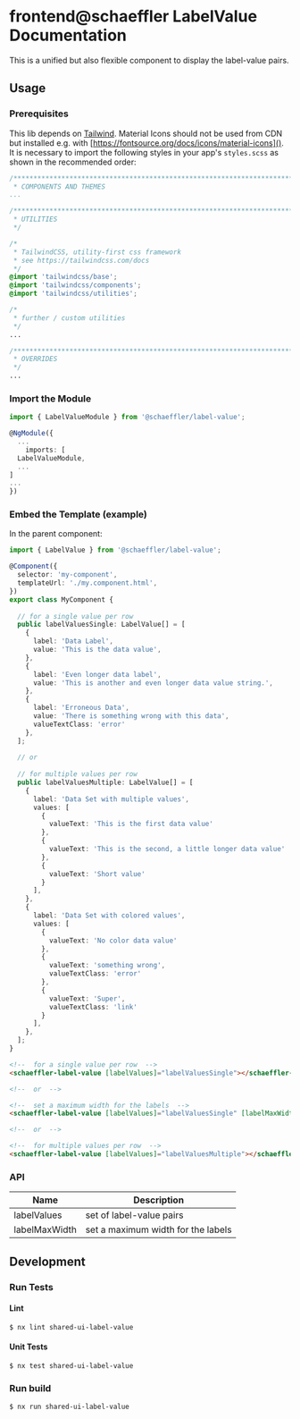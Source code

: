 # frontend@schaeffler LabelValue Documentation

This is a unified but also flexible component to display the label-value pairs.

## Usage

### Prerequisites

This lib depends on [Tailwind](https://tailwindcss.com/docs). Material Icons should not be used from CDN but installed e.g. with [https://fontsource.org/docs/icons/material-icons](). It is necessary to import the following styles in your app's `styles.scss` as shown in the recommended order:

``` scss
/***************************************************************************************************
 * COMPONENTS AND THEMES
...

/***************************************************************************************************
 * UTILITIES
 */

/*
 * TailwindCSS, utility-first css framework
 * see https://tailwindcss.com/docs
 */
@import 'tailwindcss/base';
@import 'tailwindcss/components';
@import 'tailwindcss/utilities';

/*
 * further / custom utilities
 */
...

/***************************************************************************************************
 * OVERRIDES
 */ 
...
```

### Import the Module

```ts
import { LabelValueModule } from '@schaeffler/label-value';

@NgModule({
  ...
    imports: [
  LabelValueModule,
  ...
]
...
})
```

### Embed the Template (example)

In the parent component:

```ts
import { LabelValue } from '@schaeffler/label-value';

@Component({
  selector: 'my-component',
  templateUrl: './my.component.html',
})
export class MyComponent {
    
  // for a single value per row
  public labelValuesSingle: LabelValue[] = [
    {
      label: 'Data Label',
      value: 'This is the data value',
    },
    {
      label: 'Even longer data label',
      value: 'This is another and even longer data value string.',
    },
    {
      label: 'Erroneous Data',
      value: 'There is something wrong with this data',
      valueTextClass: 'error'
    },
  ];
  
  // or
  
  // for multiple values per row
  public labelValuesMultiple: LabelValue[] = [
    {
      label: 'Data Set with multiple values',
      values: [
        {
          valueText: 'This is the first data value'
        },
        {
          valueText: 'This is the second, a little longer data value'
        },
        {
          valueText: 'Short value'
        }
      ],
    },
    {
      label: 'Data Set with colored values',
      values: [
        {
          valueText: 'No color data value'
        },
        {
          valueText: 'something wrong',
          valueTextClass: 'error'
        },
        {
          valueText: 'Super',
          valueTextClass: 'link'
        }
      ],
    },
  ];
}
```

```html
<!--  for a single value per row  -->
<schaeffler-label-value [labelValues]="labelValuesSingle"></schaeffler-label-value>

<!--  or  -->

<!--  set a maximum width for the labels  -->
<schaeffler-label-value [labelValues]="labelValuesSingle" [labelMaxWidth]="120"></schaeffler-label-value>

<!--  or  -->

<!--  for multiple values per row  -->
<schaeffler-label-value [labelValues]="labelValuesMultiple"></schaeffler-label-value>

```

### API

| Name             | Description                        |
|------------------|------------------------------------|
| labelValues      | set of label-value pairs           |
| labelMaxWidth    | set a maximum width for the labels |

## Development

### Run Tests

#### Lint

```shell
$ nx lint shared-ui-label-value
```

#### Unit Tests

```shell
$ nx test shared-ui-label-value
```

### Run build

```shell
$ nx run shared-ui-label-value
```
